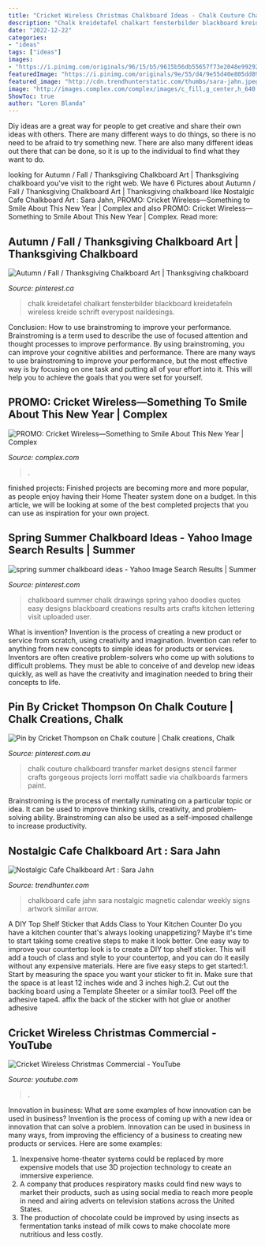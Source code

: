 ```yaml
---
title: "Cricket Wireless Christmas Chalkboard Ideas - Chalk Couture Chalkboard Transfer Market Designs Stencil Farmer Crafts Gorgeous Projects Lorri Moffatt Sadie Via Chalkboards Farmers Paint"
description: "Chalk kreidetafel chalkart fensterbilder blackboard kreidetafeln wireless kreide schrift everypost naildesings"
date: "2022-12-22"
categories:
- "ideas"
tags: ["ideas"]
images:
- "https://i.pinimg.com/originals/96/15/b5/9615b56db55657f73e2048e992926fcb.png"
featuredImage: "https://i.pinimg.com/originals/9e/55/d4/9e55d40e805dd890b9df082792f9c185.jpg"
featured_image: "http://cdn.trendhunterstatic.com/thumbs/sara-jahn.jpeg"
image: "http://images.complex.com/complex/images/c_fill,g_center,h_640,w_640/fl_lossy,pg_1,q_auto/rwwo7u96g4dyovylkfve/cricket-wireless"
ShowToc: true
author: "Loren Blanda"
---
```



Diy ideas are a great way for people to get creative and share their own ideas with others. There are many different ways to do things, so there is no need to be afraid to try something new. There are also many different ideas out there that can be done, so it is up to the individual to find what they want to do.

	

		
looking for Autumn / Fall / Thanksgiving Chalkboard Art | Thanksgiving chalkboard you've visit to the right web. We have 6 Pictures about Autumn / Fall / Thanksgiving Chalkboard Art | Thanksgiving chalkboard like Nostalgic Cafe Chalkboard Art : Sara Jahn, PROMO: Cricket Wireless—Something to Smile About This New Year | Complex and also PROMO: Cricket Wireless—Something to Smile About This New Year | Complex. Read more:
		
    
## Autumn / Fall / Thanksgiving Chalkboard Art | Thanksgiving Chalkboard

<img loading=lazy src="https://i.pinimg.com/originals/48/a7/2d/48a72d77ca5dbdccc4c75a615ef9ed2d.jpg" onerror="this.onerror=null;this.src='https://tse2.mm.bing.net/th?id=OIP.VNVf3xuqUylCZa1pg71CjAHaLY&amp;pid=15.1';" alt="Autumn / Fall / Thanksgiving Chalkboard Art | Thanksgiving chalkboard">

_Source: pinterest.ca_

>chalk kreidetafel chalkart fensterbilder blackboard kreidetafeln wireless kreide schrift everypost naildesings. 

	

Conclusion: How to use brainstroming to improve your performance.
Brainstroming is a term used to describe the use of focused attention and thought processes to improve performance. By using brainstroming, you can improve your cognitive abilities and performance. There are many ways to use brainstroming to improve your performance, but the most effective way is by focusing on one task and putting all of your effort into it. This will help you to achieve the goals that you were set for yourself.

    
## PROMO: Cricket Wireless—Something To Smile About This New Year | Complex

<img loading=lazy src="http://images.complex.com/complex/images/c_fill,g_center,h_640,w_640/fl_lossy,pg_1,q_auto/rwwo7u96g4dyovylkfve/cricket-wireless" onerror="this.onerror=null;this.src='https://tse1.mm.bing.net/th?id=OIP.OErwhjAWNXTt74Ua_tb7OwHaHa&amp;pid=15.1';" alt="PROMO: Cricket Wireless—Something to Smile About This New Year | Complex">

_Source: complex.com_

>. 

	

finished projects:
Finished projects are becoming more and more popular, as people enjoy having their Home Theater system done on a budget. In this article, we will be looking at some of the best completed projects that you can use as inspiration for your own project.

    
## Spring Summer Chalkboard Ideas - Yahoo Image Search Results | Summer

<img loading=lazy src="https://i.pinimg.com/originals/9e/55/d4/9e55d40e805dd890b9df082792f9c185.jpg" onerror="this.onerror=null;this.src='https://tse1.mm.bing.net/th?id=OIP.DGvasMt0bJ4NXRoeoIQl_wHaP2&amp;pid=15.1';" alt="spring summer chalkboard ideas - Yahoo Image Search Results | Summer">

_Source: pinterest.com_

>chalkboard summer chalk drawings spring yahoo doodles quotes easy designs blackboard creations results arts crafts kitchen lettering visit uploaded user. 

	

What is invention?
Invention is the process of creating a new product or service from scratch, using creativity and imagination. Invention can refer to anything from new concepts to simple ideas for products or services. Inventors are often creative problem-solvers who come up with solutions to difficult problems. They must be able to conceive of and develop new ideas quickly, as well as have the creativity and imagination needed to bring their concepts to life.

    
## Pin By Cricket Thompson On Chalk Couture | Chalk Creations, Chalk

<img loading=lazy src="https://i.pinimg.com/originals/96/15/b5/9615b56db55657f73e2048e992926fcb.png" onerror="this.onerror=null;this.src='https://tse2.mm.bing.net/th?id=OIP.Hpr0jcGGnk3zwl5uzLDO8gHaJ4&amp;pid=15.1';" alt="Pin by Cricket Thompson on Chalk couture | Chalk creations, Chalk">

_Source: pinterest.com.au_

>chalk couture chalkboard transfer market designs stencil farmer crafts gorgeous projects lorri moffatt sadie via chalkboards farmers paint. 

	

Brainstroming is the process of mentally ruminating on a particular topic or idea. It can be used to improve thinking skills, creativity, and problem-solving ability. Brainstroming can also be used as a self-imposed challenge to increase productivity.

    
## Nostalgic Cafe Chalkboard Art : Sara Jahn

<img loading=lazy src="http://cdn.trendhunterstatic.com/thumbs/sara-jahn.jpeg" onerror="this.onerror=null;this.src='https://tse3.mm.bing.net/th?id=OIP.kzSVAOadbpfq6Fa9AMz6QAHaFL&amp;pid=15.1';" alt="Nostalgic Cafe Chalkboard Art : Sara Jahn">

_Source: trendhunter.com_

>chalkboard cafe jahn sara nostalgic magnetic calendar weekly signs artwork similar arrow. 

	

A DIY Top Shelf Sticker that Adds Class to Your Kitchen Counter
Do you have a kitchen counter that's always looking unappetizing? Maybe it's time to start taking some creative steps to make it look better. One easy way to improve your countertop look is to create a DIY top shelf sticker. This will add a touch of class and style to your countertop, and you can do it easily without any expensive materials. Here are five easy steps to get started:1. Start by measuring the space you want your sticker to fit in. Make sure that the space is at least 12 inches wide and 3 inches high.2. Cut out the backing board using a Template Sheeter or a similar tool3. Peel off the adhesive tape4. affix the back of the sticker with hot glue or another adhesive
    
## Cricket Wireless Christmas Commercial - YouTube

<img loading=lazy src="https://i.ytimg.com/vi/CU0nsOBWWj4/maxresdefault.jpg" onerror="this.onerror=null;this.src='https://tse1.mm.bing.net/th?id=OIP.SI9m2DuV91UoHUhxqVI70wHaEK&amp;pid=15.1';" alt="Cricket Wireless Christmas Commercial - YouTube">

_Source: youtube.com_

>. 

	

Innovation in business: What are some examples of how innovation can be used in business?
Invention is the process of coming up with a new idea or innovation that can solve a problem. Innovation can be used in business in many ways, from improving the efficiency of a business to creating new products or services. Here are some examples: 
1. Inexpensive home-theater systems could be replaced by more expensive models that use 3D projection technology to create an immersive experience. 
2. A company that produces respiratory masks could find new ways to market their products, such as using social media to reach more people in need and airing adverts on television stations across the United States. 
3. The production of chocolate could be improved by using insects as fermentation tanks instead of milk cows to make chocolate more nutritious and less costly. 

